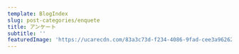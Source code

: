 ```yaml
---
template: BlogIndex
slug: post-categories/enquete
title: アンケート
subtitle: ''
featuredImage: 'https://ucarecdn.com/83a3c73d-f234-4086-9fad-cee3a9626230/'
---
```


